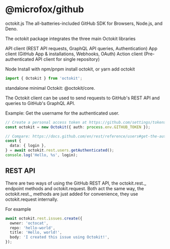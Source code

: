 # @microfox/github

octokit.js
The all-batteries-included GitHub SDK for Browsers, Node.js, and Deno.

The octokit package integrates the three main Octokit libraries

API client (REST API requests, GraphQL API queries, Authentication)
App client (GitHub App & installations, Webhooks, OAuth)
Action client (Pre-authenticated API client for single repository)

Node
Install with npm/pnpm install octokit, or yarn add octokit

```ts
import { Octokit } from 'octokit';
```

standalone minimal Octokit: @octokit/core.

The Octokit client can be used to send requests to GitHub's REST API and queries to GitHub's GraphQL API.

Example: Get the username for the authenticated user.

```ts
// Create a personal access token at https://github.com/settings/tokens/new?scopes=repo
const octokit = new Octokit({ auth: process.env.GITHUB_TOKEN });

// Compare: https://docs.github.com/en/rest/reference/users#get-the-authenticated-user
const {
  data: { login },
} = await octokit.rest.users.getAuthenticated();
console.log('Hello, %s', login);
```

## REST API

There are two ways of using the GitHub REST API, the octokit.rest._ endpoint methods and octokit.request. Both act the same way, the octokit.rest._ methods are just added for convenience, they use octokit.request internally.

For example

```ts
await octokit.rest.issues.create({
  owner: 'octocat',
  repo: 'hello-world',
  title: 'Hello, world!',
  body: 'I created this issue using Octokit!',
});
```
